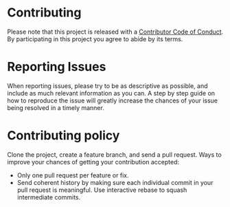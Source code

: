 # Contributing

Please note that this project is released with a
[Contributor Code of Conduct](http://contributor-covenant.org/version/1/2/0/). By participating in this project you 
agree to abide by its terms.

# Reporting Issues

When reporting issues, please try to be as descriptive as possible, and include as much relevant information as you
can. A step by step guide on how to reproduce the issue will greatly increase the chances of your issue being
resolved in a timely manner.

# Contributing policy

Clone the project, create a feature branch, and send a pull request. Ways to improve your chances of getting your
contribution accepted:

* Only one pull request per feature or fix.
* Send coherent history by making sure each individual commit in your pull request is meaningful. Use interactive
  rebase to squash intermediate commits.
